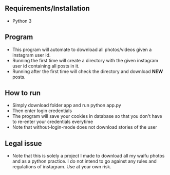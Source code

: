 ## Requirements/Installation
- Python 3 

## Program
- This program will automate to download all photos/videos given a instagram user id. 
- Running the first time will create a directory with the given instagram user id containing all posts in it.
- Running after the first time will check the directory and download **NEW** posts.

## How to run
- Simply download folder app and run python app.py
- Then enter login credentials
- The program will save your cookies in database so that you don't have to re-enter your credentials everytime
- Note that without-login-mode does not download stories of the user 

## Legal issue
- Note that this is solely a project I made to download all my waifu photos and as a python practice. I do not intend to go against any rules and regulations of instagram. Use at your own risk.
